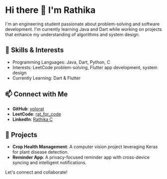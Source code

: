 # Hi there 👋 I'm Rathika

I'm an engineering student passionate about problem-solving and software development. I'm currently learning Java and Dart while working on projects that enhance my understanding of algorithms and system design.

## 🚀 Skills & Interests
- Programming Languages: Java, Dart, Python, C
- Interests: LeetCode problem-solving, Flutter app development, system design
- Currently Learning: Dart & Flutter

## 📫 Connect with Me
- **GitHub**: [yolorat](https://github.com/yolorat)
- **LeetCode**: [rat_for_code](https://leetcode.com/rat_for_code/)
- **LinkedIn**: [Rathika C](https://www.linkedin.com/in/rathika-c-34461a244/)

## 🔭 Projects
- **Crop Health Management**: A computer vision project leveraging Keras for plant disease detection.
- **Reminder App**: A privacy-focused reminder app with cross-device syncing and intelligent notifications.

Let's connect and collaborate!
